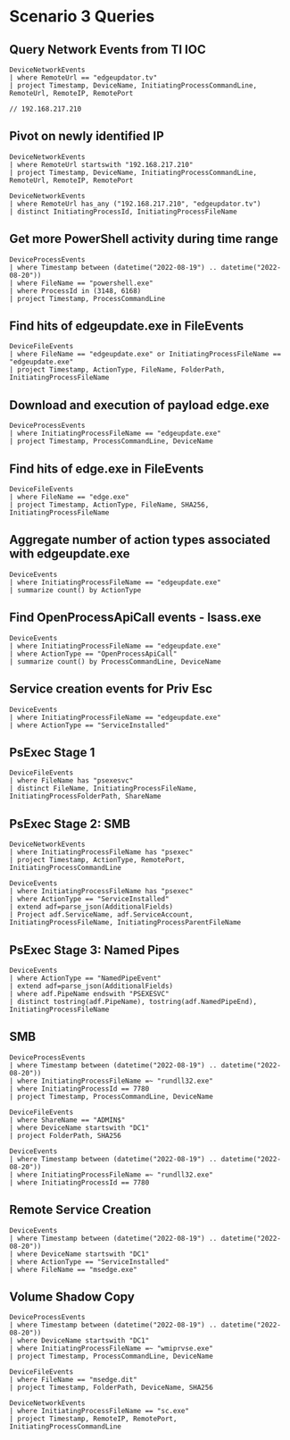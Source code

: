 # Scenario 3 Queries

## Query Network Events from TI IOC
```
DeviceNetworkEvents
| where RemoteUrl == "edgeupdator.tv"
| project Timestamp, DeviceName, InitiatingProcessCommandLine, RemoteUrl, RemoteIP, RemotePort

// 192.168.217.210
```
## Pivot on newly identified IP
```
DeviceNetworkEvents
| where RemoteUrl startswith "192.168.217.210"
| project Timestamp, DeviceName, InitiatingProcessCommandLine, RemoteUrl, RemoteIP, RemotePort
```
```
DeviceNetworkEvents
| where RemoteUrl has_any ("192.168.217.210", "edgeupdator.tv")
| distinct InitiatingProcessId, InitiatingProcessFileName
```
## Get more PowerShell activity during time range
```
DeviceProcessEvents
| where Timestamp between (datetime("2022-08-19") .. datetime("2022-08-20"))
| where FileName == "powershell.exe"
| where ProcessId in (3148, 6168)
| project Timestamp, ProcessCommandLine
```
## Find hits of edgeupdate.exe in FileEvents
```
DeviceFileEvents
| where FileName == "edgeupdate.exe" or InitiatingProcessFileName == "edgeupdate.exe"
| project Timestamp, ActionType, FileName, FolderPath, InitiatingProcessFileName
```
## Download and execution of payload edge.exe
```
DeviceProcessEvents
| where InitiatingProcessFileName == "edgeupdate.exe"
| project Timestamp, ProcessCommandLine, DeviceName
```
## Find hits of edge.exe in FileEvents
```
DeviceFileEvents
| where FileName == "edge.exe"
| project Timestamp, ActionType, FileName, SHA256, InitiatingProcessFileName
```
## Aggregate number of action types associated with edgeupdate.exe
```
DeviceEvents
| where InitiatingProcessFileName == "edgeupdate.exe"
| summarize count() by ActionType
```
## Find OpenProcessApiCall events - lsass.exe
```
DeviceEvents
| where InitiatingProcessFileName == "edgeupdate.exe"
| where ActionType == "OpenProcessApiCall"
| summarize count() by ProcessCommandLine, DeviceName
```
## Service creation events for Priv Esc
```
DeviceEvents
| where InitiatingProcessFileName == "edgeupdate.exe"
| where ActionType == "ServiceInstalled"
```
## PsExec Stage 1
```
DeviceFileEvents
| where FileName has "psexesvc"
| distinct FileName, InitiatingProcessFileName, InitiatingProcessFolderPath, ShareName
```
## PsExec Stage 2: SMB
```
DeviceNetworkEvents
| where InitiatingProcessFileName has "psexec"
| project Timestamp, ActionType, RemotePort, InitiatingProcessCommandLine
```
```
DeviceEvents
| where InitiatingProcessFileName has "psexec"
| where ActionType == "ServiceInstalled"
| extend adf=parse_json(AdditionalFields)
| Project adf.ServiceName, adf.ServiceAccount, InitiatingProcessFileName, InitiatingProcessParentFileName
```
## PsExec Stage 3: Named Pipes
```
DeviceEvents
| where ActionType == "NamedPipeEvent"
| extend adf=parse_json(AdditionalFields)
| where adf.PipeName endswith "PSEXESVC"
| distinct tostring(adf.PipeName), tostring(adf.NamedPipeEnd), InitiatingProcessFileName
```
## SMB
```
DeviceProcessEvents
| where Timestamp between (datetime("2022-08-19") .. datetime("2022-08-20"))
| where InitiatingProcessFileName =~ "rundll32.exe"
| where InitiatingProcessId == 7780
| project Timestamp, ProcessCommandLine, DeviceName
```
```
DeviceFileEvents
| where ShareName == "ADMIN$"
| where DeviceName startswith "DC1"
| project FolderPath, SHA256
```
```
DeviceEvents
| where Timestamp between (datetime("2022-08-19") .. datetime("2022-08-20"))
| where InitiatingProcessFileName =~ "rundll32.exe"
| where InitiatingProcessId == 7780
```
## Remote Service Creation
```
DeviceEvents
| where Timestamp between (datetime("2022-08-19") .. datetime("2022-08-20"))
| where DeviceName startswith "DC1"
| where ActionType == "ServiceInstalled"
| where FileName == "msedge.exe"
```
## Volume Shadow Copy
```
DeviceProcessEvents
| where Timestamp between (datetime("2022-08-19") .. datetime("2022-08-20"))
| where DeviceName startswith "DC1"
| where InitiatingProcessFileName =~ "wmiprvse.exe"
| project Timestamp, ProcessCommandLine, DeviceName
```
```
DeviceFileEvents
| where FileName == "msedge.dit"
| project Timestamp, FolderPath, DeviceName, SHA256
```
```
DeviceNetworkEvents
| where InitiatingProcessFileName == "sc.exe"
| project Timestamp, RemoteIP, RemotePort, InitiatingProcessCommandLine
```